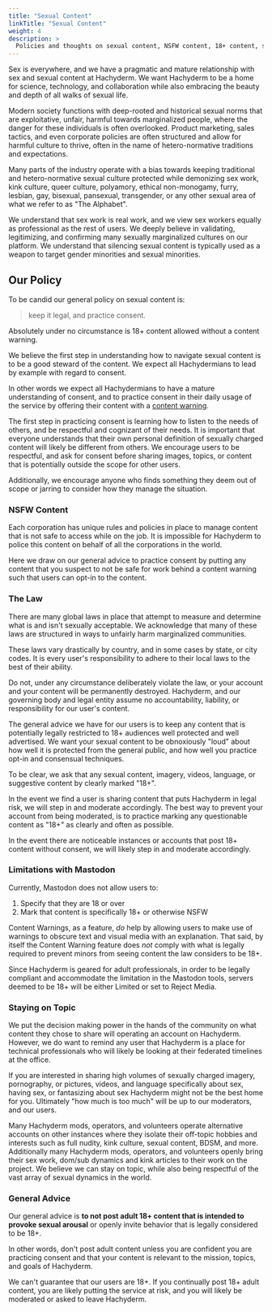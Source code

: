 ```yaml
---
title: "Sexual Content"
linkTitle: "Sexual Content"
weight: 4
description: >
  Policies and thoughts on sexual content, NSFW content, 18+ content, sexually charged content, sexual imagery, and its relationship to Hachyderm users and marginalized communities.
---
```


Sex is everywhere, and we have a pragmatic and mature relationship with sex and sexual content at Hachyderm.
We want Hachyderm to be a home for science, technology, and collaboration while also embracing the beauty and depth of all walks of sexual life. 

Modern society functions with deep-rooted and historical sexual norms that are exploitative, unfair, harmful towards marginalized people, where the danger for these individuals is often overlooked.
Product marketing, sales tactics, and even corporate policies are often structured and allow for harmful culture to thrive, often in the name of hetero-normative traditions and expectations.

Many parts of the industry operate with a bias towards keeping traditional and hetero-normative sexual culture protected while demonizing sex work, kink culture, queer culture, polyamory, ethical non-monogamy, furry, lesbian, gay, bisexual, pansexual, transgender, or any other sexual area of what we refer to as "The Alphabet".

We understand that sex work is real work, and we view sex workers equally as professional as the rest of users.
We deeply believe in validating, legitimizing, and confirming many sexually marginalized cultures on our platform.
We understand that silencing sexual content is typically used as a weapon to target gender minorities and sexual minorities.

## Our Policy 

To be candid our general policy on sexual content is:

> keep it legal, and practice consent. 

Absolutely under no circumstance is 18+ content allowed without a content warning.

We believe the first step in understanding how to navigate sexual content is to be a good steward of the content.
We expect all Hachydermians to lead by example with regard to consent.

In other words we expect all Hachydermians to have a mature understanding of consent, and to practice consent in their daily usage of the service by offering their content with a [content warning](/docs/hachyderm/content-warnings/). 

The first step in practicing consent is learning how to listen to the needs of others, and be respectful and cognizant of their needs.
It is important that everyone understands that their own personal definition of sexually charged content will likely be different from others.
We encourage users to be respectful, and ask for consent before sharing images, topics, or content that is potentially outside the scope for other users.

Additionally, we encourage anyone who finds something they deem out of scope or jarring to consider how they manage the situation. 

### NSFW Content 

Each corporation has unique rules and policies in place to manage content that is not safe to access while on the job.
It is impossible for Hachyderm to police this content on behalf of all the corporations in the world.

Here we draw on our general advice to practice consent by putting any content that you suspect to not be safe for work behind a content warning such that users can opt-in to the content.

### The Law

There are many global laws in place that attempt to measure and determine what is and isn't sexually acceptable. 
We acknowledge that many of these laws are structured in ways to unfairly harm marginalized communities.

These laws vary drastically by country, and in some cases by state, or city codes.
It is every user's responsibility to adhere to their local laws to the best of their ability. 

Do not, under any circumstance deliberately violate the law, or your account and your content will be permanently destroyed.
Hachyderm, and our governing body and legal entity assume no accountability, liability, or responsibility for our user's content.


The general advice we have for our users is to keep any content that is potentially legally restricted to 18+ audiences well protected and well advertised.
We want your sexual content to be obnoxiously "loud" about how well it is protected from the general public, and how well you practice opt-in and consensual techniques.

To be clear, we ask that any sexual content, imagery, videos, language, or suggestive content by clearly marked "18+".

In the event we find a user is sharing content that puts Hachyderm in legal risk, we will step in and moderate accordingly.
The best way to prevent your account from being moderated, is to practice marking any questionable content as "18+" as clearly and often as possible.

In the event there are noticeable instances or accounts that post 18+ content without consent, we will likely step in and moderate accordingly.

### Limitations with Mastodon

Currently, Mastodon does not allow users to:

1. Specify that they are 18 or over
2. Mark that content is specifically 18+ or otherwise NSFW

Content Warnings, as a feature, _do_ help by allowing users
to make use of warnings to obscure text and visual media
with an explanation. That said, by itself the Content
Warning feature does _not_ comply with what is legally
required to prevent minors from seeing content the law
considers to be 18+.

Since Hachyderm is geared for adult professionals, in order
to be legally compliant and accommodate the limitation in the
Mastodon tools, servers deemed to be 18+ will be either Limited
or set to Reject Media.

### Staying on Topic

We put the decision making power in the hands of the community on what content they chose to share will operating an account on Hachyderm.
However, we do want to remind any user that Hachyderm is a place for technical professionals who will likely be looking at their federated timelines at the office.

If you are interested in sharing high volumes of sexually charged imagery, pornography, or pictures, videos, and language specifically about sex, having sex, or fantasizing about sex Hachyderm might not be the best home for you. Ultimately "how much is too much" will be up to our moderators, and our users. 

Many Hachyderm mods, operators, and volunteers operate alternative accounts on other instances where they isolate their off-topic hobbies and interests such as full nudity, kink culture, sexual content, BDSM, and more. Additionally many Hachyderm mods, operators, and volunteers openly bring their sex work, dom/sub dynamics and kink articles to their work on the project. We believe we can stay on topic, while also being respectful of the vast array of sexual dynamics in the world. 

### General Advice

Our general advice is **to not post adult 18+ content that is intended to provoke sexual arousal** or openly invite behavior that is legally considered to be 18+. 

In other words, don't post adult content unless you are confident you are practicing consent and that your content is relevant to the mission, topics, and goals of Hachyderm.

We can't guarantee that our users are 18+. If you continually post 18+ adult content, you are likely putting the service at risk, and you will likely be moderated or asked to leave Hachyderm.
